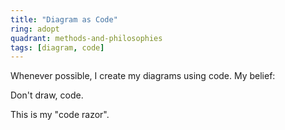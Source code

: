 ```yaml
---
title: "Diagram as Code"
ring: adopt
quadrant: methods-and-philosophies
tags: [diagram, code]
---
```


Whenever possible, I create my diagrams using code. My belief:

Don't draw, code.

This is my "code razor".
